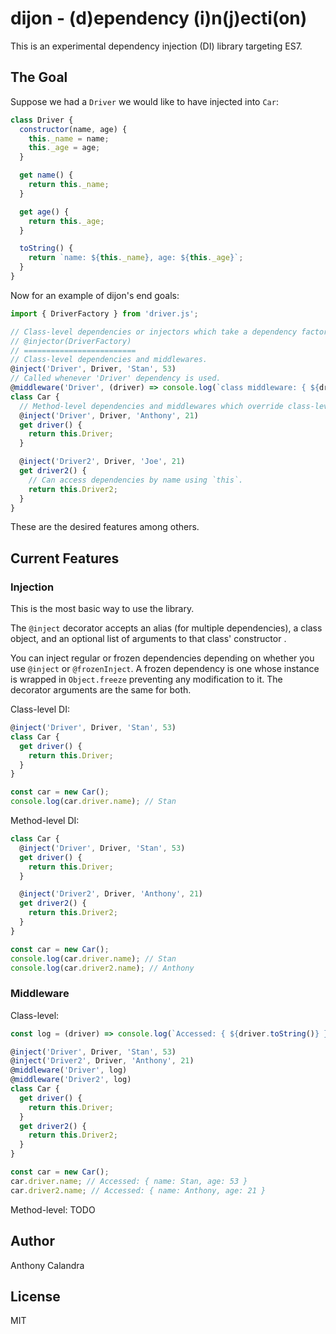 # dijon - (d)ependency (i)n(j)ecti(on)

This is an experimental dependency injection (DI) library targeting ES7.

## The Goal

Suppose we had a `Driver` we would like to have injected into `Car`:

```js
class Driver {
  constructor(name, age) {
    this._name = name;
    this._age = age;
  }

  get name() {
    return this._name;
  }

  get age() {
    return this._age;
  }

  toString() {
    return `name: ${this._name}, age: ${this._age}`;
  }
}
```
Now for an example of dijon's end goals:
```js
import { DriverFactory } from 'driver.js';

// Class-level dependencies or injectors which take a dependency factory and inject them into classes. Useful for multiple dependencies of the same type. (WIP)
// @injector(DriverFactory)
// =========================
// Class-level dependencies and middlewares.
@inject('Driver', Driver, 'Stan', 53)
// Called whenever 'Driver' dependency is used.
@middleware('Driver', (driver) => console.log(`class middleware: { ${driver} }`))
class Car {
  // Method-level dependencies and middlewares which override class-level ones.
  @inject('Driver', Driver, 'Anthony', 21)
  get driver() {
    return this.Driver;
  }

  @inject('Driver2', Driver, 'Joe', 21)
  get driver2() {
    // Can access dependencies by name using `this`.
    return this.Driver2;
  }
}
```
These are the desired features among others.

## Current Features

### Injection

This is the most basic way to use the library.

The `@inject` decorator accepts an alias (for multiple dependencies), a class object, and an optional list of arguments to that class' constructor .

You can inject regular or frozen dependencies depending on whether you use `@inject` or `@frozenInject`. A frozen dependency is one whose instance is wrapped in `Object.freeze` preventing any modification to it. The decorator arguments are the same for both.

Class-level DI:
```js
@inject('Driver', Driver, 'Stan', 53)
class Car {
  get driver() {
    return this.Driver;
  }
}

const car = new Car();
console.log(car.driver.name); // Stan
```

Method-level DI:
```js
class Car {
  @inject('Driver', Driver, 'Stan', 53)
  get driver() {
    return this.Driver;
  }

  @inject('Driver2', Driver, 'Anthony', 21)
  get driver2() {
    return this.Driver2;
  }
}

const car = new Car();
console.log(car.driver.name); // Stan
console.log(car.driver2.name); // Anthony
```

### Middleware

Class-level:
```js
const log = (driver) => console.log(`Accessed: { ${driver.toString()} }`);

@inject('Driver', Driver, 'Stan', 53)
@inject('Driver2', Driver, 'Anthony', 21)
@middleware('Driver', log)
@middleware('Driver2', log)
class Car {
  get driver() {
    return this.Driver;
  }
  get driver2() {
    return this.Driver2;
  }
}

const car = new Car();
car.driver.name; // Accessed: { name: Stan, age: 53 }
car.driver2.name; // Accessed: { name: Anthony, age: 21 }
```

Method-level:
TODO

## Author

Anthony Calandra

## License

MIT

